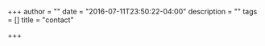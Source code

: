 +++
author = ""
date = "2016-07-11T23:50:22-04:00"
description = ""
tags = []
title = "contact"

+++

